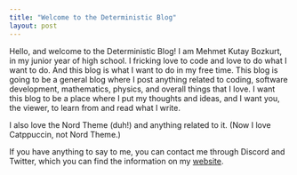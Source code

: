 ```yaml
---
title: "Welcome to the Deterministic Blog"
layout: post
---
```


Hello, and welcome to the Deterministic Blog! I am Mehmet Kutay Bozkurt, in my junior year of high school. 
I fricking love to code and love to do what I want to do. And this blog is what I want to do in my free time. 
This blog is going to be a general blog where I post anything related to coding, software development, 
mathematics, physics, and overall things that I love. I want this blog to be a place where I put my 
thoughts and ideas, and I want you, the viewer, to learn from and read what I write.


I also love the Nord Theme (duh!) and anything related to it. (Now I love Catppuccin, not Nord Theme.)

If you have anything to say to me, you can contact me through Discord and Twitter, which you can find 
the information on my [website](https://www.mkutay.dev).
